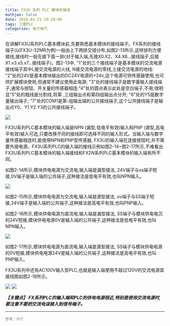 ```yaml
---
title: FX3U 系列 PLC 模块的接线
mathjax: false
date: 2019-03-21 19:29:00
tags: 三菱PLC
categories: 电子电气
---
```


在讲解FX3U系列PLC基本模块前,先要熟悉基本模块的接线端子。FX系列的接线端子(以FX3U-32MR为例)一般由上下两排交错分布,如图2-13所示,这样排列方便接线,接线时一般先接下面一排(对于输入端,先接X0.X2、X4.X6…接线端子,后接X1.x3.x5.x7…接线端子)。图2-13中, "1"处的三个接线端子是基本模块的交流电源接线端子其中L接交流电源的火线, N接交流电源的零线,〨接交流电源的地线: "2"处的24V是基本模块输出的DC24V电源的+24v,这个电源可供传感器使用,也可供扩展模块使用,但通常不建议使用此电源; "3"处的接线端子是数字量输入接线端子,通常与按钮、开关量的传感器相连:"4"处的圆点表示此处是空白端子,不用;很明显“5”处的粗线是分割线,将第  ,三组输出点和第四组输出点分开; "6”处的Y5是数字量输出端子; "7"处的COM1是第-组输出端的公共接线端子,这个公共接线端子是输出点Y0、Y1.Y2.Y3的公共接线端子。

<!--more-->

![](http://image.huvjie.com/190321-05_img01.jpg)

FX3U系列PLC基本模块的输入端是NPN (漏型,低电平有效)输入和PNP (源型,高电平有效)输入可选,只要改换不同的接线即可选择不同的输入形式。当输入端与数字量传感器相连时,能使用NPN和PNP型传感器, FX3U的输入端在连接按钮时,并不需要外接电源。FX3U系列PLC的输入端的接线示例如图2-14~图2-17所示,不难看出FX3U系列PLC基本模块的输入端接线和FX2N系列PLC基本模块的输入端有所不同。

如图2-14所示,模块供电电源为交流电,输入端是漏型接法, 24V端子与ss端子短接,0V端子是输入端的公共端子,这种接法是低电平有效,也叫NPN输入。

![](http://image.huvjie.com/190321-05_img02.jpg)

如图2-15所示,模块供电电源为交流电,输入端是源型接法, ov端子与SS端子短接,24V端子是输入端的公共端子,这种接法是高电平有效,也叫PNP输入。

如图2-16所示,模块供电电源为直流电,输入端是漏型接法, SS端子与模块供电电沉的24V短接,模块供电电源0V是输入端的公共端子,这种接法是低电平有效,也叫NPN输入。  

![](http://image.huvjie.com/190321-05_img03.jpg)

如图2-17所示,模块供电电源为直流电,输入端是源型接法, SS端子与模块供电电源的0V短接,模块供电电源24V是输入端的公共端子,这种接法是高电平有效,也叫PNP输入。

FX3U系列中还有AC100V输入型PLC,也就是输入端使用不超过120V的交流电源其接线图如图2-18所示。

![](http://image.huvjie.com/190321-05_img04.jpg)
![](http://image.huvjie.com/190321-05_img05.jpg)

***【关键点】 FX系列PLC的输入端和PLC的供电电源很近,特别是使用交流电源时,要注意不要把交流电误接入到信号端子。***


<hr/>
<span style="color:gray;font-size:12px">
参考：P17
</span>
